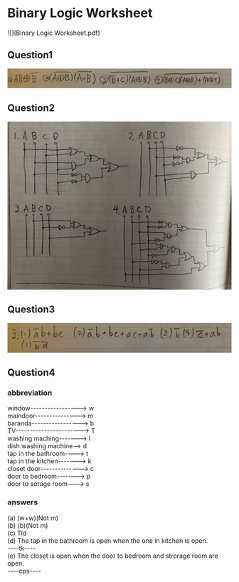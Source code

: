 # Binary Logic Worksheet

![](Binary Logic Worksheet.pdf)

## Question1

![](BinaryLogicWorksheet_question1&3_2.jpg)

## Question2

![](BinaryLogicWorksheet_question2.jpg)

## Question3

![](BinaryLogicWorksheet_question1&3.jpg)

## Question4

### abbreviation

window-----------------> w  
maindoor---------------> m  
baranda-----------------> b  
TV-----------------------> T  
washing maching-------> l  
dish washing machine--> d  
tap in the bathroom----> t  
tap in the kitchen-------> k  
closet door--------------> c  
door to bedroom-------> p  
door to sorage room---> s  

### answers

(a) (w+w)(Not m)  
(b) (b)(Not m)  
(c) Tld  
(d) The tap in the bathroom is open when the one in kitchen is open.  
----tk----  
(e) The closet is open when the door to bedroom and strorage room are open.  
----cps----  

